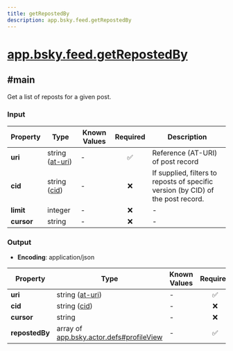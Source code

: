 ```yaml
---
title: getRepostedBy
description: app.bsky.feed.getRepostedBy
---
```


# [app.bsky.feed.getRepostedBy](https://github.com/myConsciousness/atproto.dart/blob/main/lexicons/app/bsky/feed/getRepostedBy.json)

## #main

Get a list of reposts for a given post.

### Input

| Property | Type | Known Values | Required | Description |
| --- | --- | --- | :---: | --- |
| **uri** | string ([at-uri](https://atproto.com/specs/at-uri-scheme)) | - | ✅ | Reference (AT-URI) of post record |
| **cid** | string ([cid](https://atproto.com/specs/repository#cid-formats)) | - | ❌ | If supplied, filters to reposts of specific version (by CID) of the post record. |
| **limit** | integer | - | ❌ | - |
| **cursor** | string | - | ❌ | - |

### Output

- **Encoding**: application/json

| Property | Type | Known Values | Required | Description |
| --- | --- | --- | :---: | --- |
| **uri** | string ([at-uri](https://atproto.com/specs/at-uri-scheme)) | - | ✅ | - |
| **cid** | string ([cid](https://atproto.com/specs/repository#cid-formats)) | - | ❌ | - |
| **cursor** | string | - | ❌ | - |
| **repostedBy** | array of [app.bsky.actor.defs#profileView](../../../../lexicons/app/bsky/actor/defs.md#profileview) | - | ✅ | - |
